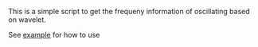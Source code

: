 This is a simple script to get the frequeny information of oscillating based on wavelet. 

See [example](example.ipynb) for how to use